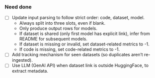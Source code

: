 ### Need done
- [ ] Update input parsing to follow strict order: code, dataset, model.
  - Always split into three slots, even if blank.
  - Only produce output rows for models.
  - If dataset is shared (only first model has explicit link), infer from README for subsequent models.
  - If dataset is missing or invalid, set dataset-related metrics to -1.
  - If code is missing, set code-related metrics to -1.
- [ ] Add tracking mechanism for seen datasets (so duplicates aren’t re-ingested).
- [ ] Use LLM (GenAI API) when dataset link is outside HuggingFace, to extract metadata.
